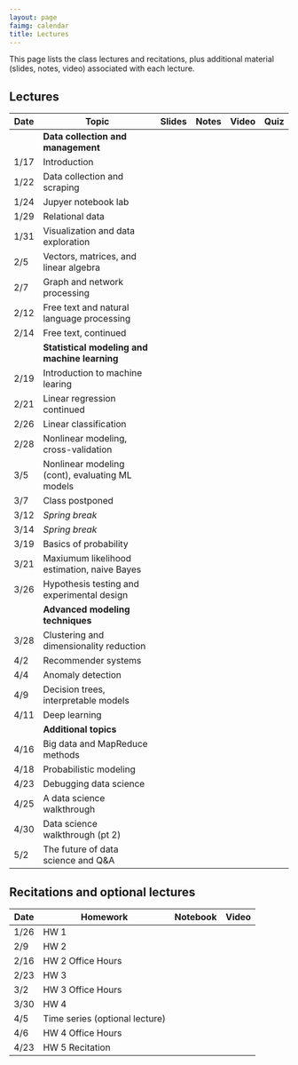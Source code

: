 ```yaml
---
layout: page
faimg: calendar
title: Lectures
---
```

This page lists the class lectures and recitations, plus additional material (slides, notes, video) associated with each lecture.

## Lectures

| Date | Topic | Slides | Notes | Video | Quiz |
| --- | --- | :---: | :---: | :---: | :---: |
| | **Data collection and management** | | | | |
| 1/17 | Introduction  | [<i class="fa fa-file-pdf-o"></i>](/notes/intro/intro.pdf) | [<i class="fa fa-file-text-o"></i>](/notes/intro) | [<i class="fa fa-video-camera"></i>](https://scs.hosted.panopto.com/Panopto/Pages/Viewer.aspx?id=9fb318db-2179-4391-932c-a86b0147d2c3) | [<i class="fa fa-question"></i>](https://goo.gl/forms/L5IMW0AtGhUx2CJJ2) |
| 1/22 | Data collection and scraping | [<i class="fa fa-file-pdf-o"></i>](/notes/data_collection/data_collection.pdf)  | [<i class="fa fa-file-text-o"></i>](/notes/data_collection) | [<i class="fa fa-video-camera"></i>](https://scs.hosted.panopto.com/Panopto/Pages/Viewer.aspx?id=cf488bfb-1ee9-42dc-b52c-a87001492b89) |[<i class="fa fa-question"></i>](https://goo.gl/forms/oQCGh4UXyw01Z1Nh1) |
| 1/24 | Jupyer notebook lab | [<i class="fa fa-file-pdf-o"></i>](/notes/jupyter/jupyter.pdf) |  [<i class="fa fa-file-text-o"></i>](/notes/jupyter/jupyter.tar.gz) | [<i class="fa fa-video-camera"></i>](https://scs.hosted.panopto.com/Panopto/Pages/Viewer.aspx?id=25f2f8cd-9e3f-43bd-993d-a8720148d766) | [<i class="fa fa-question"></i>](https://goo.gl/forms/5HHD3snlSP2iHEOu1)  |
| 1/29 | Relational data | [<i class="fa fa-file-pdf-o"></i>](/notes/relational_data/relational_data.pdf) | [<i class="fa fa-file-text-o"></i>](/notes/relational_data) | [<i class="fa fa-video-camera"></i>](https://scs.hosted.panopto.com/Panopto/Pages/Viewer.aspx?id=4909e4db-e1ac-4556-a14a-a87701490267) | [<i class="fa fa-question"></i>](https://goo.gl/forms/koPDAMkXYsvW1YPV2) |
| 1/31 | Visualization and data exploration | [<i class="fa fa-file-pdf-o"></i>](/notes/visualization/visualization.pdf)  | [<i class="fa fa-file-text-o"></i>](/notes/visualization) | [<i class="fa fa-video-camera"></i>](https://scs.hosted.panopto.com/Panopto/Pages/Viewer.aspx?id=e99996af-3f74-44bb-ad84-a87901482fab) | [<i class="fa fa-question"></i>](https://docs.google.com/forms/d/e/1FAIpQLSfDvY1AkLY8ZWirluOxFlpsMXzrKWdQ55PmarFOpgKG7NGS-Q/viewform?usp=sf_link) |
| 2/5  | Vectors, matrices, and linear algebra | [<i class="fa fa-file-pdf-o"></i>](/notes/matrices/matrices.pdf)  | [<i class="fa fa-file-text-o"></i>](/notes/matrices) | [<i class="fa fa-video-camera"></i>](https://scs.hosted.panopto.com/Panopto/Pages/Viewer.aspx?id=2b53302b-9a48-48ab-93bf-a87e01488d2b)  | [<i class="fa fa-question"></i>](https://goo.gl/forms/KORScdLk1RypxM6S2) |
| 2/7  | Graph and network processing | [<i class="fa fa-file-pdf-o"></i>](/notes/graphs/graphs.pdf) | [<i class="fa fa-file-text-o"></i>](/notes/graphs) | [<i class="fa fa-video-camera"></i>](https://scs.hosted.panopto.com/Panopto/Pages/Viewer.aspx?id=362c00ae-e0ef-4719-9b99-a8800148f2f5) | [<i class="fa fa-question"></i>](https://goo.gl/forms/zMAwoP3cZSZLJsLS2) |
| 2/12 | Free text and natural language processing | [<i class="fa fa-file-pdf-o"></i>](/notes/free_text/free_text.pdf) | [<i class="fa fa-file-text-o"></i>](/notes/free_text)  | [<i class="fa fa-video-camera"></i>](https://scs.hosted.panopto.com/Panopto/Pages/Viewer.aspx?id=9ff0beff-4a8e-4de7-8b90-a8850148a15a) | [<i class="fa fa-question"></i>](https://goo.gl/forms/fcXMDr9oL6mWvC5p2) |
| 2/14 | Free text, continued | [<i class="fa fa-file-pdf-o"></i>](/notes/free_text/free_text.pdf) | [<i class="fa fa-file-text-o"></i>](/notes/free_text)  | [<i class="fa fa-video-camera"></i>](https://scs.hosted.panopto.com/Panopto/Pages/Viewer.aspx?id=ca587e01-7b16-4376-8ff7-a88701498f98) | [<i class="fa fa-question"></i>](https://goo.gl/forms/QH1zUtvJ79c2SA0D3) |
| | **Statistical modeling and machine learning** || | | |
| 2/19 | Introduction to machine learing | [<i class="fa fa-file-pdf-o"></i>](/notes/ml_intro/ml_intro.pdf) | [<i class="fa fa-file-text-o"></i>](/notes/ml_intro) | [<i class="fa fa-video-camera"></i>](https://scs.hosted.panopto.com/Panopto/Pages/Viewer.aspx?id=12615ab6-9b01-41a5-9a8d-a88c014940e3) | [<i class="fa fa-question"></i>](https://goo.gl/forms/STCvjhbwl8OjQDtz2)|
| 2/21 | Linear regression continued | [<i class="fa fa-file-pdf-o"></i>](/notes/ml_intro/ml_intro.pdf) | [<i class="fa fa-file-text-o"></i>](/notes/ml_intro) | [<i class="fa fa-video-camera"></i>](https://scs.hosted.panopto.com/Panopto/Pages/Viewer.aspx?id=d66cde20-706e-4c9a-a091-a88e01495f3c) |[<i class="fa fa-question"></i>](https://goo.gl/forms/hRZJLfCTMhwgN7fz2) |
| 2/26 | Linear classification | [<i class="fa fa-file-pdf-o"></i>](/notes/linear_classification/linear_classification.pdf) |[<i class="fa fa-file-text-o"></i>](/notes/linear_classification) | [<i class="fa fa-video-camera"></i>](https://scs.hosted.panopto.com/Panopto/Pages/Viewer.aspx?id=8c9db180-92b5-48f5-92d4-a8930148e58c)  | [<i class="fa fa-question"></i>](https://goo.gl/forms/ikdMRh98YnqqGpmB2) |
| 2/28 | Nonlinear modeling, cross-validation | [<i class="fa fa-file-pdf-o"></i>](/notes/nonlinear_modeling/nonlinear_modeling.pdf) | [<i class="fa fa-file-text-o"></i>](/notes/nonlinear_modeling) | [<i class="fa fa-video-camera"></i>](https://scs.hosted.panopto.com/Panopto/Pages/Viewer.aspx?id=6af0e6c2-4b6a-47e0-899c-a89501488441)| [<i class="fa fa-question"></i>](https://goo.gl/forms/n9POWJKOcgpqpyir2) |
| 3/5  | Nonlinear modeling (cont), evaluating ML models | [<i class="fa fa-file-pdf-o"></i>](/notes/evaluation/evaluation.pdf) | [<i class="fa fa-file-text-o"></i>](/notes/nonlinear_modeling) | [<i class="fa fa-video-camera"></i>](https://scs.hosted.panopto.com/Panopto/Pages/Viewer.aspx?id=1c1a9c89-c265-4b56-9585-a89a014966e0) | [<i class="fa fa-question"></i>](https://goo.gl/forms/JYtvYzlmYlDJ49n82)|
| 3/7  | Class postponed || | | |
| 3/12 | *Spring break* || | | |
| 3/14 | *Spring break*  || | | |
| 3/19 | Basics of probability | [<i class="fa fa-file-pdf-o"></i>](/notes/probability/probability.pdf)  |  [<i class="fa fa-file-text-o"></i>](/notes/probability) | [<i class="fa fa-video-camera"></i>](https://scs.hosted.panopto.com/Panopto/Pages/Viewer.aspx?id=6d87101f-085d-4880-8cdc-a8a80138a7f4) | [<i class="fa fa-question"></i>](https://goo.gl/forms/ylmI2nuqmMZYo78Q2) |
| 3/21 | Maxiumum likelihood estimation, naive Bayes | [<i class="fa fa-file-pdf-o"></i>](/notes/mle/mle.pdf) | [<i class="fa fa-file-text-o"></i>](/notes/mle)  | [<i class="fa fa-video-camera"></i>](https://scs.hosted.panopto.com/Panopto/Pages/Viewer.aspx?id=a2f8bcbe-636e-4a03-9ddc-a8aa01390794) | [<i class="fa fa-question"></i>](https://goo.gl/forms/HWQAaKb1QOWv3qzf2) |
| 3/26 | Hypothesis testing and experimental design | [<i class="fa fa-file-pdf-o"></i>](/notes/hypothesis_testing/hypothesis_testing.pdf) | | [<i class="fa fa-video-camera"></i>](https://scs.hosted.panopto.com/Panopto/Pages/Viewer.aspx?id=2381c1ec-ba25-48e6-ac09-a8af01386c20) | [<i class="fa fa-question"></i>](https://goo.gl/forms/XVyljTZF1oPqGzJq1) |
| | **Advanced modeling techniques** |  | | | |
| 3/28 | Clustering and dimensionality reduction  |[<i class="fa fa-file-pdf-o"></i>](/notes/unsupervised/unsupervised.pdf) | [<i class="fa fa-file-text-o"></i>](/notes/unsupervised) | [<i class="fa fa-video-camera"></i>](https://scs.hosted.panopto.com/Panopto/Pages/Viewer.aspx?id=050c9e80-1b16-4852-9df7-a8b10138f6e6) | [<i class="fa fa-question"></i>](https://goo.gl/forms/NeZsmZuWsFnj7dYS2) |
| 4/2  | Recommender systems | [<i class="fa fa-file-pdf-o"></i>](/notes/recommender/recommender_systems.pdf) | [<i class="fa fa-file-text-o"></i>](/notes/recommender) | [<i class="fa fa-video-camera"></i>](https://scs.hosted.panopto.com/Panopto/Pages/Viewer.aspx?id=d201afa4-ba5d-4e47-b822-a8b601383dab)| [<i class="fa fa-question"></i>](https://goo.gl/forms/xtQMdymgD85O9vtu2)|   
| 4/4  | Anomaly detection | [<i class="fa fa-file-pdf-o"></i>](/notes/anomaly_detection/anomaly_detection.pdf)  | | [<i class="fa fa-video-camera"></i>](https://scs.hosted.panopto.com/Panopto/Pages/Viewer.aspx?id=94549858-3ff6-4910-8364-a8b80138f8b5) | [<i class="fa fa-question"></i>](https://goo.gl/forms/zZ8Yo8QUm8Ic0pZw1) |
| 4/9  | Decision trees, interpretable models | [<i class="fa fa-file-pdf-o"></i>](/notes/decision_trees/decision_trees.pdf) | | [<i class="fa fa-video-camera"></i>](https://scs.hosted.panopto.com/Panopto/Pages/Viewer.aspx?id=528b2d49-7497-479a-877f-a8bd0139747f) | [<i class="fa fa-question"></i>](https://goo.gl/forms/HTjrDQTef7BV8TAC2) |
| 4/11 | Deep learning | [<i class="fa fa-file-pdf-o"></i>](/notes/deep_learning/deep_learning.pdf)  | | [<i class="fa fa-video-camera"></i>](https://scs.hosted.panopto.com/Panopto/Pages/Viewer.aspx?id=d2a1aa06-6741-427c-b46c-a8bf0138b764) | [<i class="fa fa-question"></i>](https://goo.gl/forms/6fKgE0FGylCi1KWw1) |
| | **Additional topics**  | | | | |
| 4/16 | Big data and MapReduce methods  | [<i class="fa fa-file-pdf-o"></i>](/notes/mapreduce/mapreduce.pdf)  | | [<i class="fa fa-video-camera"></i>](https://scs.hosted.panopto.com/Panopto/Pages/Viewer.aspx?id=d6e065a4-cb31-41a5-8b44-a8c40138d5d6) | [<i class="fa fa-question"></i>](https://goo.gl/forms/qiwYsubTqNr74WEp2) |
| 4/18 | Probabilistic modeling | [<i class="fa fa-file-pdf-o"></i>](/notes/probabilistic_modeling/probabilistic_modeling.pdf) | | [<i class="fa fa-video-camera"></i>](https://scs.hosted.panopto.com/Panopto/Pages/Viewer.aspx?id=8bc73784-15e2-4b18-87e3-a8c60139025c) | [<i class="fa fa-question"></i>](https://goo.gl/forms/xI9RWfPPBgvboU5B2) |
| 4/23 | Debugging data science | [<i class="fa fa-file-pdf-o"></i>](/notes/debugging/debugging.pdf) | [<i class="fa fa-file-text-o"></i>](/notes/debugging) | [<i class="fa fa-video-camera"></i>](https://scs.hosted.panopto.com/Panopto/Pages/Viewer.aspx?id=74cd32fe-b6d8-44aa-850e-a8cb013918a7) | [<i class="fa fa-question"></i>](https://goo.gl/forms/Ov9ULfUDYMy8XLMS2) |
| 4/25 | A data science walkthrough | | [<i class="fa fa-file-text-o"></i>](/notes/walkthrough/walkthrough.tar.gz) | [<i class="fa fa-video-camera"></i>](https://scs.hosted.panopto.com/Panopto/Pages/Viewer.aspx?id=393e3944-bedb-4177-9aeb-a8cd01397899) | |
| 4/30 | Data science walkthrough (pt 2) | |[<i class="fa fa-file-text-o"></i>](/notes/walkthrough/walkthrough.tar.gz) | [<i class="fa fa-video-camera"></i>](https://scs.hosted.panopto.com/Panopto/Pages/Viewer.aspx?id=1bb4625a-9c70-4c49-b2d1-a8d201391579) | |
| 5/2  | The future of data science and Q&A | [<i class="fa fa-file-pdf-o"></i>](/notes/future/data_scientists_ethics.pdf) | | | |


## Recitations and optional lectures

| Date | Homework | Notebook | Video |
| --- | --- | :---: | :---: |
| 1/26 | HW 1 | [<i class="fa fa-file-text-o"></i>](/hw/hw1/recitation1.ipynb) | [<i class="fa fa-video-camera"></i>](https://scs.hosted.panopto.com/Panopto/Pages/Viewer.aspx?id=44616043-a057-457e-8122-a874017b5970) |
| 2/9 | HW 2 | [<i class="fa fa-file-text-o"></i>](/hw/hw2/recitation2.tar.gz) | [<i class="fa fa-video-camera"></i>](https://scs.hosted.panopto.com/Panopto/Pages/Viewer.aspx?id=40fc7ff0-5b42-4fb4-8485-a883002b1b21) |
| 2/16| HW 2 Office Hours | | [<i class="fa fa-video-camera"></i>](https://scs.hosted.panopto.com/Panopto/Pages/Viewer.aspx?id=9b61eccb-5bb3-44c2-9f41-a889014c575b)|
| 2/23 | HW 3 | [<i class="fa fa-file-text-o"></i>](/hw/hw3/recitation3.ipynb) | [<i class="fa fa-video-camera"></i>](https://scs.hosted.panopto.com/Panopto/Pages/Viewer.aspx?id=992b3f85-7ef7-435c-84dd-a890017df240)
| 3/2 | HW 3 Office Hours | | [<i class="fa fa-video-camera"></i>](https://scs.hosted.panopto.com/Panopto/Pages/Viewer.aspx?id=dcfa7d3b-db1e-476a-996f-a897014beb42) |
| 3/30 | HW 4 | [<i class="fa fa-file-text-o"></i>](/hw/hw4/recitation4.zip) | [<i class="fa fa-video-camera"></i>](https://scs.hosted.panopto.com/Panopto/Pages/Viewer.aspx?id=ecb3a841-ff01-4a5d-a6fc-a8b3015b0bac) |
| 4/5  | Time series (optional lecture) | [<i class="fa fa-file-pdf-o"></i>](/notes/time_series/time_series.pdf)  | [<i class="fa fa-video-camera"></i>](https://youtu.be/ks6S2LnFWo8) |
| 4/6 | HW 4 Office Hours | | [<i class="fa fa-video-camera"></i>](https://scs.hosted.panopto.com/Panopto/Pages/Viewer.aspx?id=10154824-d1c9-4374-b20b-a8ba014bd1ad) |
| 4/23 | HW 5 Recitation | [<i class="fa fa-file-text-o"></i>](/hw/hw5/rec.zip) | [<i class="fa fa-video-camera"></i>](https://scs.hosted.panopto.com/Panopto/Pages/Viewer.aspx?id=96a66bfe-7488-4c5a-8b53-a8cb015ffbcf)
